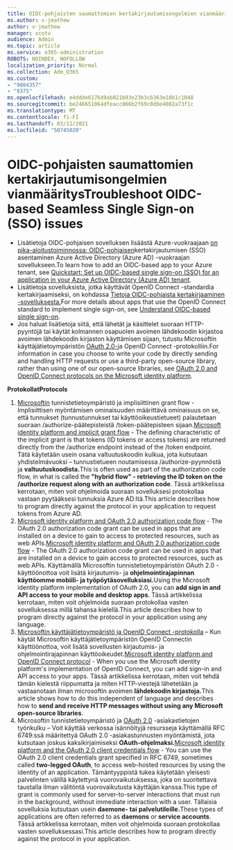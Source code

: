 ```yaml
---
title: OIDC-pohjaisten saumattomien kertakirjautumisongelmien vianmääritys
ms.author: v-jmathew
author: v-jmathew
manager: scotv
audience: Admin
ms.topic: article
ms.service: o365-administration
ROBOTS: NOINDEX, NOFOLLOW
localization_priority: Normal
ms.collection: Adm_O365
ms.custom:
- "9004357"
- "9375"
ms.openlocfilehash: e4ddde6176d9ab021b93e23b3cb363e10b1c1048
ms.sourcegitcommit: be246651064dfeacc866b2f69c0dbe4002a73f1c
ms.translationtype: MT
ms.contentlocale: fi-FI
ms.lasthandoff: 03/11/2021
ms.locfileid: "50745020"
---
```

# <a name="troubleshoot-oidc-based-seamless-single-sign-on-sso-issues"></a><span data-ttu-id="9213d-102">OIDC-pohjaisten saumattomien kertakirjautumisongelmien vianmääritys</span><span class="sxs-lookup"><span data-stu-id="9213d-102">Troubleshoot OIDC-based Seamless Single Sign-on (SSO) issues</span></span>

- <span data-ttu-id="9213d-103">Lisätietoja OIDC-pohjaisen sovelluksen lisäästä Azure-vuokraajaan [on pika-aloitustoiminnossa: OIDC-pohjaisen](https://docs.microsoft.com/azure/active-directory/manage-apps/add-application-portal-setup-oidc-sso)kertakirjautumisen (SSO) asentaminen Azure Active Directory (Azure AD) -vuokraajan sovellukseen.</span><span class="sxs-lookup"><span data-stu-id="9213d-103">To learn how to add an OIDC-based app to your Azure tenant, see [Quickstart: Set up OIDC-based single sign-on (SSO) for an application in your Azure Active Directory (Azure AD) tenant](https://docs.microsoft.com/azure/active-directory/manage-apps/add-application-portal-setup-oidc-sso).</span></span>
- <span data-ttu-id="9213d-104">Lisätietoja sovelluksista, jotka käyttävät OpenID Connect -standardia kertakirjaamiseksi, on kohdassa [Tietoja OIDC-pohjaista kertakirjaaminen -sovelluksesta.](https://docs.microsoft.com/azure/active-directory/manage-apps/configure-oidc-single-sign-on)</span><span class="sxs-lookup"><span data-stu-id="9213d-104">For more details about apps that use the OpenID Connect standard to implement single sign-on, see [Understand OIDC-based single sign-on](https://docs.microsoft.com/azure/active-directory/manage-apps/configure-oidc-single-sign-on).</span></span>
- <span data-ttu-id="9213d-105">Jos haluat lisätietoja siitä, että lähetät ja käsittelet suoraan HTTP-pyyntöjä tai käytät kolmannen osapuolen avoimen lähdekoodin kirjastoa avoimen lähdekoodin kirjaston käyttämisen sijaan, tutustu Microsoftin käyttäjätietoympäristön [OAuth 2.0-](https://docs.microsoft.com/azure/active-directory/develop/active-directory-v2-protocols)ja OpenID Connect -protokolliin.</span><span class="sxs-lookup"><span data-stu-id="9213d-105">For information in case you choose to write your code by directly sending and handling HTTP requests or use a third-party open-source library, rather than using one of our open-source libraries, see [OAuth 2.0 and OpenID Connect protocols on the Microsoft identity platform](https://docs.microsoft.com/azure/active-directory/develop/active-directory-v2-protocols).</span></span>

<span data-ttu-id="9213d-106">**Protokollat**</span><span class="sxs-lookup"><span data-stu-id="9213d-106">**Protocols**</span></span>

1. <span data-ttu-id="9213d-107">[Microsoftin](https://docs.microsoft.com/azure/active-directory/develop/v2-oauth2-implicit-grant-flow) tunnistetietoympäristö ja implisiittinen grant flow - Implisiittisen myöntämisen ominaisuuden määrittävä ominaisuus on se, että tunnukset (tunnustunnukset tai käyttöoikeustietueet) palautetaan suoraan /authorize-päätepisteistä /token-päätepisteen sijaan.</span><span class="sxs-lookup"><span data-stu-id="9213d-107">[Microsoft identity platform and implicit grant flow](https://docs.microsoft.com/azure/active-directory/develop/v2-oauth2-implicit-grant-flow) - The defining characteristic of the implicit grant is that tokens (ID tokens or access tokens) are returned directly from the /authorize endpoint instead of the /token endpoint.</span></span> <span data-ttu-id="9213d-108">Tätä käytetään usein osana valtuutuskoodin kulkua, jota kutsutaan yhdistelmävuoksi – tunnustietueen noutamisessa /authorize-pyynnöstä ja **valtuutuskoodista.**</span><span class="sxs-lookup"><span data-stu-id="9213d-108">This is often used as part of the authorization code flow, in what is called the **"hybrid flow" - retrieving the ID token on the /authorize request along with an authorization code**.</span></span> <span data-ttu-id="9213d-109">Tässä artikkelissa kerrotaan, miten voit ohjelmoida suoraan sovelluksesi protokollaa vastaan pyytääksesi tunnuksia Azure AD:ltä.</span><span class="sxs-lookup"><span data-stu-id="9213d-109">This article describes how to program directly against the protocol in your application to request tokens from Azure AD.</span></span>
2. <span data-ttu-id="9213d-110">[Microsoft identity platform and OAuth 2.0 authorization code flow](https://docs.microsoft.com/azure/active-directory/develop/v2-oauth2-auth-code-flow) - The OAuth 2.0 authorization code grant can be used in apps that are installed on a device to gain to access to protected resources, such as web APIs.</span><span class="sxs-lookup"><span data-stu-id="9213d-110">[Microsoft identity platform and OAuth 2.0 authorization code flow](https://docs.microsoft.com/azure/active-directory/develop/v2-oauth2-auth-code-flow) - The OAuth 2.0 authorization code grant can be used in apps that are installed on a device to gain access to protected resources, such as web APIs.</span></span> <span data-ttu-id="9213d-111">Käyttämällä Microsoftin tunnistetietoympäristön OAuth 2.0 -käyttöönottoa voit lisätä kirjautumis- ja **ohjelmointirajapinnan käyttöomme mobiili- ja työpöytäsovelluksiasi.**</span><span class="sxs-lookup"><span data-stu-id="9213d-111">Using the Microsoft identity platform implementation of OAuth 2.0, you can **add sign in and API access to your mobile and desktop apps**.</span></span> <span data-ttu-id="9213d-112">Tässä artikkelissa kerrotaan, miten voit ohjelmoida suoraan protokollaa vasten sovelluksessa millä tahansa kielellä.</span><span class="sxs-lookup"><span data-stu-id="9213d-112">This article describes how to program directly against the protocol in your application using any language.</span></span>
3. <span data-ttu-id="9213d-113">[Microsoftin käyttäjätietoympäristö ja OpenID Connect -protokolla](https://docs.microsoft.com/azure/active-directory/develop/v2-protocols-oidc) – Kun käytät Microsoftin käyttäjätietoympäristön OpenID Connectin käyttöönottoa, voit lisätä sovellusten kirjautumis- ja ohjelmointirajapinnan käyttöoikeudet.</span><span class="sxs-lookup"><span data-stu-id="9213d-113">[Microsoft identity platform and OpenID Connect protocol](https://docs.microsoft.com/azure/active-directory/develop/v2-protocols-oidc) - When you use the Microsoft identity platform's implementation of OpenID Connect, you can add sign-in and API access to your apps.</span></span> <span data-ttu-id="9213d-114">Tässä artikkelissa kerrotaan, miten voit tehdä tämän kielestä riippumatta ja miten HTTP-viestejä lähetetään ja vastaanotaan ilman microsoftin avoimen **lähdekoodin kirjastoja.**</span><span class="sxs-lookup"><span data-stu-id="9213d-114">This article shows how to do this independent of language and describes how to **send and receive HTTP messages without using any Microsoft open-source libraries**.</span></span>
4. <span data-ttu-id="9213d-115">Microsoftin tunnistetietoympäristö ja [OAuth 2.0](https://docs.microsoft.com/azure/active-directory/develop/v2-oauth2-client-creds-grant-flow) -asiakastietojen työnkulku – Voit käyttää verkossa isännöityjä resursseja käyttämällä RFC 6749:ssä määritettyä OAuth 2.0 -asiakastunnusten myöntämistä, jota kutsutaan joskus kaksikirjaimiseksi **OAuth-ohjelmaksi.**</span><span class="sxs-lookup"><span data-stu-id="9213d-115">[Microsoft identity platform and the OAuth 2.0 client credentials flow](https://docs.microsoft.com/azure/active-directory/develop/v2-oauth2-client-creds-grant-flow) - You can use the OAuth 2.0 client credentials grant specified in RFC 6749, sometimes called **two-legged OAuth**, to access web-hosted resources by using the identity of an application.</span></span> <span data-ttu-id="9213d-116">Tämäntyyppistä tukea käytetään yleisesti palvelinten välillä käytettynä vuorovaikutuksessa, joka on suoritettava taustalla ilman välitöntä vuorovaikutusta käyttäjän kanssa.</span><span class="sxs-lookup"><span data-stu-id="9213d-116">This type of grant is commonly used for server-to-server interactions that must run in the background, without immediate interaction with a user.</span></span> <span data-ttu-id="9213d-117">Tällaisia sovelluksia kutsutaan usein **daemone- tai** **palvelutileille.**</span><span class="sxs-lookup"><span data-stu-id="9213d-117">These types of applications are often referred to as **daemons** or **service accounts**.</span></span> <span data-ttu-id="9213d-118">Tässä artikkelissa kerrotaan, miten voit ohjelmoida suoraan protokollaa vasten sovelluksessasi.</span><span class="sxs-lookup"><span data-stu-id="9213d-118">This article describes how to program directly against the protocol in your application.</span></span>
